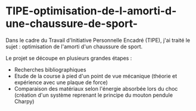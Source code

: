 # TIPE-optimisation-de-l-amorti-d-une-chaussure-de-sport-
Dans le cadre du Travail d'Initiative Personnelle Encadré (TIPE), j'ai traité le sujet : optimisation de l'amorti d'un chaussure de sport. 

Le projet se découpe en plusieurs grandes étapes : 
- Recherches bibliographiques
- Etude de la course à pied d'un point de vue mécanique (théorie et expérience avec une plaque de force)
- Comparaison des matériaux selon l'énergie absorbée lors du choc (création d'un système reprenant le principe du mouton pendule Charpy)
